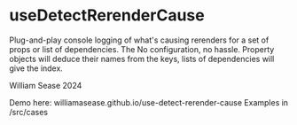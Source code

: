 # useDetectRerenderCause

Plug-and-play console logging of what's causing rerenders for a set of props or list of dependencies.
The
No configuration, no hassle.
Property objects will deduce their names from the keys, lists of dependencies will give the index.

William Sease 2024

Demo here: williamasease.github.io/use-detect-rerender-cause
Examples in /src/cases

